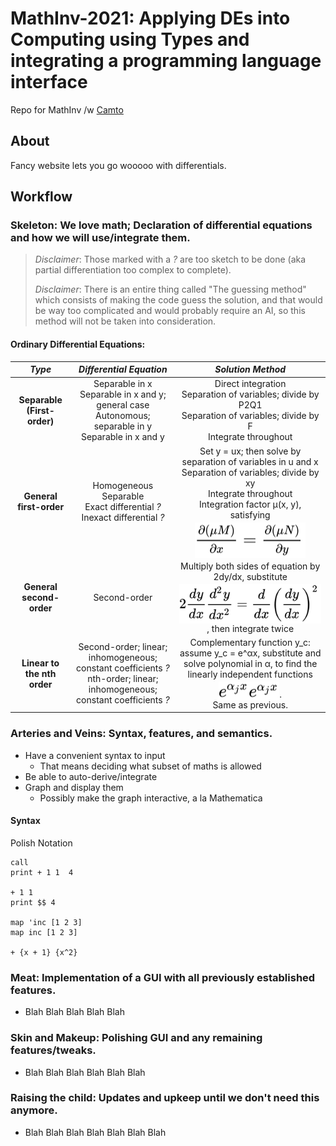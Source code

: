 # MathInv-2021: Applying DEs into Computing using Types and integrating a programming language interface
Repo for MathInv /w [Camto](https://github.com/Camto)

## About
Fancy website lets you go wooooo with differentials.

## Workflow

### Skeleton: We love math; Declaration of differential equations and how we will use/integrate them.

> *Disclaimer*: Those marked with a *?* are too sketch to be done (aka partial differentiation too complex to complete).
>
> *Disclaimer*: There is an entire thing called "The guessing method" which consists of making the code guess the solution, and that would be way too complicated and would probably require an AI, so this method will not be taken into consideration.

#### Ordinary Differential Equations:

|           *Type*            |                                                     *Differential Equation*                                                     |                                                                                                                                                                  *Solution Method*                                                                                                                                                                  |
| :-------------------------: | :-----------------------------------------------------------------------------------------------------------------------------: | :-------------------------------------------------------------------------------------------------------------------------------------------------------------------------------------------------------------------------------------------------------------------------------------------------------------------------------------------------: |
| **Separable (First-order)** |        Separable in x <br> Separable in x and y; general case <br> Autonomous; separable in y <br> Separable in x and y         |                                                                                                         Direct integration <br> Separation of variables; divide by P2Q1 <br> Separation of variables; divide by F <br> Integrate throughout                                                                                                         |
|   **General first-order**   |                      Homogeneous <br> Separable <br> Exact differential *?* <br> Inexact differential *?*                       | Set y = ux; then solve by separation of variables in u and x <br> Separation of variables; divide by xy <br> Integrate throughout <br> Integration factor μ(x, y), satisfying <img style="transform: translateY(0.25em);" src="svg\lYJMJJoFaU.svg"/> |
|  **General second-order**   |                                                          Second-order                                                           |                                     Multiply both sides of equation by 2dy/dx, substitute <img style="transform: translateY(0.25em);" src="svg\mZFGws6tNO.svg"/>, then integrate twice                                      |
| **Linear to the nth order** | Second-order; linear; inhomogeneous; constant coefficients *?* <br> nth-order; linear; inhomogeneous; constant coefficients *?* |                             Complementary function y_c: assume y_c = e^αx, substitute and solve polynomial in α, to find the linearly independent functions <img style="transform: translateY(0.25em);" src="svg\oIEmtTQuDH.svg"/>. <br> Same as previous.                              |

### Arteries and Veins: Syntax, features, and semantics.

- Have a convenient syntax to input
  - That means deciding what subset of maths is allowed
- Be able to auto-derive/integrate
- Graph and display them
  - Possibly make the graph interactive, a la Mathematica

#### Syntax

Polish Notation

```
call
print + 1 1  4

+ 1 1
print $$ 4

map 'inc [1 2 3]
map inc [1 2 3]

+ {x + 1} {x^2}
```

### Meat: Implementation of a GUI with all previously established features.
- Blah Blah Blah Blah Blah

### Skin and Makeup: Polishing GUI and any remaining features/tweaks.
- Blah Blah Blah Blah Blah Blah

### Raising the child: Updates and upkeep until we don't need this anymore.
- Blah Blah Blah Blah Blah Blah Blah